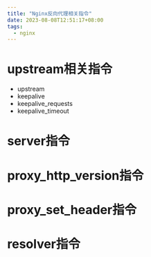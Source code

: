 ```yaml
---
title: "Nginx反向代理相关指令"
date: 2023-08-08T12:51:17+08:00
tags:
  - nginx
---
```


# upstream相关指令

- upstream
- keepalive
- keepalive_requests
- keepalive_timeout

# server指令

# proxy_http_version指令

# proxy_set_header指令

# resolver指令
